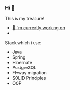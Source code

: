 ### Hi 👋 

This is my treasure!

- [🔭 I’m currently working on]([https://www.google.com](https://github.com/nxbeyxnd/PersonalSite))
- [Java Dev Journal]:(https://github.com/nxbeyxnd/PersonalSite) "Java Dev Journal"

Stack which i use:

- Java
- Spring
- Hibernate
- PostgreSQL
- Flyway migration
- SOLID Principles
- OOP

<!--
**nxbeyxnd/nxbeyxnd** is a ✨ _special_ ✨ repository because its `README.md` (this file) appears on your GitHub profile.

Here are some ideas to get you started:

- 🔭 I’m currently working on 
- 🌱 I’m currently learning ...
- 👯 I’m looking to collaborate on ...
- 🤔 I’m looking for help with ...
- 💬 Ask me about ...
- 📫 How to reach me: ...
- 😄 Pronouns: ...
- ⚡ Fun fact: ...
-->

